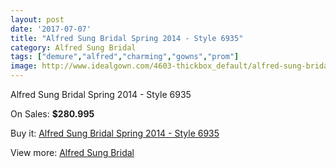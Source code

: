 ```yaml
---
layout: post
date: '2017-07-07'
title: "Alfred Sung Bridal Spring 2014 - Style 6935"
category: Alfred Sung Bridal
tags: ["demure","alfred","charming","gowns","prom"]
image: http://www.idealgown.com/4603-thickbox_default/alfred-sung-bridal-spring-2014-style-6935.jpg
---
```

Alfred Sung Bridal Spring 2014 - Style 6935

On Sales: **$280.995**
<a href="https://www.idealgown.com/en/alfred-sung-bridal/2066-alfred-sung-bridal-spring-2014-style-6935.html"><amp-img layout="responsive" width="600" height="600" src="//www.idealgown.com/4603-thickbox_default/alfred-sung-bridal-spring-2014-style-6935.jpg" alt="Alfred Sung Bridal Spring 2014 - Style 6935 0" /></a>
<a href="https://www.idealgown.com/en/alfred-sung-bridal/2066-alfred-sung-bridal-spring-2014-style-6935.html"><amp-img layout="responsive" width="600" height="600" src="//www.idealgown.com/4605-thickbox_default/alfred-sung-bridal-spring-2014-style-6935.jpg" alt="Alfred Sung Bridal Spring 2014 - Style 6935 1" /></a>
<a href="https://www.idealgown.com/en/alfred-sung-bridal/2066-alfred-sung-bridal-spring-2014-style-6935.html"><amp-img layout="responsive" width="600" height="600" src="//www.idealgown.com/4604-thickbox_default/alfred-sung-bridal-spring-2014-style-6935.jpg" alt="Alfred Sung Bridal Spring 2014 - Style 6935 2" /></a>

Buy it: [Alfred Sung Bridal Spring 2014 - Style 6935](https://www.idealgown.com/en/alfred-sung-bridal/2066-alfred-sung-bridal-spring-2014-style-6935.html "Alfred Sung Bridal Spring 2014 - Style 6935")

View more: [Alfred Sung Bridal](https://www.idealgown.com/en/30-alfred-sung-bridal "Alfred Sung Bridal")
